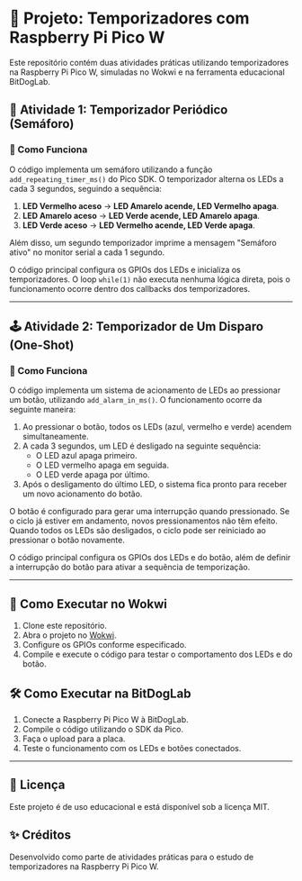 # 🚦 Projeto: Temporizadores com Raspberry Pi Pico W

Este repositório contém duas atividades práticas utilizando temporizadores na Raspberry Pi Pico W, simuladas no Wokwi e na ferramenta educacional BitDogLab.

## 📌 Atividade 1: Temporizador Periódico (Semáforo)

### 📝 Como Funciona
O código implementa um semáforo utilizando a função `add_repeating_timer_ms()` do Pico SDK. O temporizador alterna os LEDs a cada 3 segundos, seguindo a sequência:
1. **LED Vermelho aceso** → **LED Amarelo acende, LED Vermelho apaga**.
2. **LED Amarelo aceso** → **LED Verde acende, LED Amarelo apaga**.
3. **LED Verde aceso** → **LED Vermelho acende, LED Verde apaga**.

Além disso, um segundo temporizador imprime a mensagem "Semáforo ativo" no monitor serial a cada 1 segundo.

O código principal configura os GPIOs dos LEDs e inicializa os temporizadores. O loop `while(1)` não executa nenhuma lógica direta, pois o funcionamento ocorre dentro dos callbacks dos temporizadores.

---

## 🕹️ Atividade 2: Temporizador de Um Disparo (One-Shot)

### 📝 Como Funciona
O código implementa um sistema de acionamento de LEDs ao pressionar um botão, utilizando `add_alarm_in_ms()`. O funcionamento ocorre da seguinte maneira:
1. Ao pressionar o botão, todos os LEDs (azul, vermelho e verde) acendem simultaneamente.
2. A cada 3 segundos, um LED é desligado na seguinte sequência:
   - O LED azul apaga primeiro.
   - O LED vermelho apaga em seguida.
   - O LED verde apaga por último.
3. Após o desligamento do último LED, o sistema fica pronto para receber um novo acionamento do botão.

O botão é configurado para gerar uma interrupção quando pressionado. Se o ciclo já estiver em andamento, novos pressionamentos não têm efeito. Quando todos os LEDs são desligados, o ciclo pode ser reiniciado ao pressionar o botão novamente.

O código principal configura os GPIOs dos LEDs e do botão, além de definir a interrupção do botão para ativar a sequência de temporização.

---

## 🚀 Como Executar no Wokwi
1. Clone este repositório.
2. Abra o projeto no [Wokwi](https://wokwi.com/).
3. Configure os GPIOs conforme especificado.
4. Compile e execute o código para testar o comportamento dos LEDs e do botão.

## 🛠️ Como Executar na BitDogLab
1. Conecte a Raspberry Pi Pico W à BitDogLab.
2. Compile o código utilizando o SDK da Pico.
3. Faça o upload para a placa.
4. Teste o funcionamento com os LEDs e botões conectados.

---

## 📜 Licença
Este projeto é de uso educacional e está disponível sob a licença MIT.

## ✨ Créditos
Desenvolvido como parte de atividades práticas para o estudo de temporizadores na Raspberry Pi Pico W.
